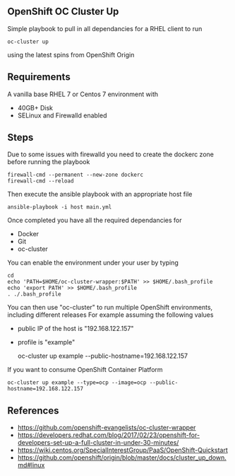 
OpenShift OC Cluster Up
-----------------------

Simple playbook to pull in all dependancies for a RHEL client to run

	oc-cluster up

using the latest spins from OpenShift Origin

## Requirements
A vanilla base RHEL 7 or Centos 7 environment with
* 40GB+ Disk
* SELinux and Firewalld enabled

## Steps
Due to some issues with firewalld you need to create the dockerc zone before running the playbook

    firewall-cmd --permanent --new-zone dockerc
    firewall-cmd --reload

Then execute the ansible playbook with an appropriate host file

    ansible-playbook -i host main.yml


Once completed you have all the required dependancies for
* Docker
* Git
* oc-cluster

You can enable the environment under your user by typing

    cd 
    echo 'PATH=$HOME/oc-cluster-wrapper:$PATH' >> $HOME/.bash_profile
    echo 'export PATH' >> $HOME/.bash_profile
    . ./.bash_profile 

You can then use "oc-cluster" to run multiple OpenShift environments, including different releases
For example assuming the following values
* public IP of the host is "192.168.122.157" 
* profile is "example"

    oc-cluster up example --public-hostname=192.168.122.157

If you want to consume OpenShift Container Platform

    oc-cluster up example --type=ocp --image=ocp --public-hostname=192.168.122.157

## References
* https://github.com/openshift-evangelists/oc-cluster-wrapper
* https://developers.redhat.com/blog/2017/02/23/openshift-for-developers-set-up-a-full-cluster-in-under-30-minutes/
* https://wiki.centos.org/SpecialInterestGroup/PaaS/OpenShift-Quickstart 
* https://github.com/openshift/origin/blob/master/docs/cluster_up_down.md#linux

